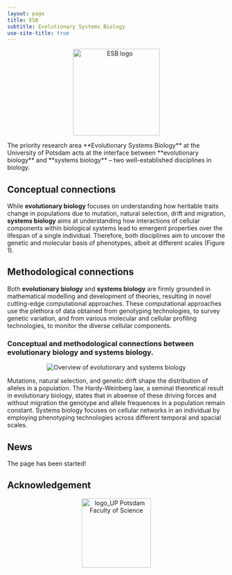 ```yaml
---
layout: page
title: ESB
subtitle: Evolutionary Systems Biology
use-site-title: true
---
```

<p align='center'>
	<img src="../img/esb-logo.png" alt='ESB logo' height="200px">
</p>
The priority research area **Evolutionary Systems Biology** at the University
of Potsdam acts at the interface between **evolutionary biology** and 
**systems biology** – two well-established disciplines in biology.

## Conceptual connections

While **evolutionary biology** focuses on understanding how heritable traits
 change in populations due to mutation, natural selection, drift and migration,
   **systems biology** aims at understanding how interactions of cellular
   components within biological systems lead to emergent properties over the
   lifespan of a single individual. Therefore, both disciplines aim to
   uncover the genetic and molecular basis of phenotypes, albeit at different
   scales (Figure 1).

## Methodological connections

Both **evolutionary biology** and **systems biology** are firmly grounded
in mathematical modelling and development of theories, resulting in novel
cutting-edge computational approaches. These computational approaches use
the plethora of data obtained from genotyping technologies, to survey genetic
variation, and from various molecular and cellular profiling technologies,
to monitor the diverse cellular components.

### Conceptual and methodological connections between evolutionary biology and systems biology.

<p align='center'>
	<img src="../img/Figure-evolutionary-systems-biology.png" alt='Overview of evolutionary and systems biology'>
</p>

 Mutations, natural selection, and genetic drift shape the distribution of alleles in a population. 
The Hardy-Weinberg law, a seminal theoretical result in evolutionary biology, states that in absense of 
these driving forces and without migration the genotype and allele frequences in a population remain constant. 
Systems biology focuses on cellular networks in an individual by employing phenotyping technologies 
across different temporal and spacial scales.

## News
The page has been started!

## Acknowledgement

<p align='center'>
	<img src="../img/up-logo-2.png" alt='logo_UP Potsdam Faculty of Science' height="160px">
</p>

